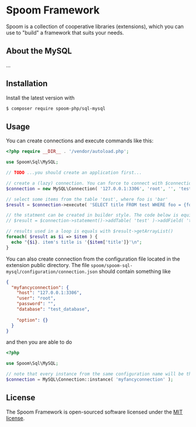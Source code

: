 # Spoom Framework
Spoom is a collection of cooperative libraries (extensions), which you can use to "build" a framework that suits your needs.

## About the MySQL
...

## Installation
Install the latest version with

```bash
$ composer require spoom-php/sql-mysql
```

## Usage
You can create connections and execute commands like this:

```php
<?php require __DIR__ . '/vendor/autoload.php';

use Spoom\Sql\MySQL;

// TODO ...you should create an application first...

// create a (lazy) connection. You can force to connect with $connection->connect()
$connection = new MySQL\Connection( '127.0.0.1:3306', 'root', '', 'test_database' );

// select some items from the table 'test', where foo is 'bar'
$result = $connection->execute( 'SELECT title FROM test WHERE foo = {foo}', [ 'foo' => 'bar' ] );

// the statment can be created in builder style. The code below is equivalent with the above ->execute() but it's universal
// $result = $connection->statement()->addTable( 'test' )->addField( 'title' )->addFilter( 'foo = {foo}' )->search( [ 'foo' => 'bar' ] );

// results used in a loop is equals with $result->getArrayList()
foreach( $result as $i => $item ) {
  echo "{$i}. item's title is '{$item['title']}'\n";
}

```

You can also create connection from the configuration file located in the extension public directory.
The file `spoom/spoom-sql-mysql/configuration/connection.json` should contain something like

```json
{
  "myfancyconnection": {
    "host": "127.0.0.1:3306",
    "user": "root",
    "password": "",
    "database": "test_database",
    
    "option": {}
  }
}
```

and then you are able to do

```php
<?php 

use Spoom\Sql\MySQL;

// note that every instance from the same configuration name will be the exact same object
$connection = MySQL\Connection::instance( 'myfancyconnection' );
```

## License
The Spoom Framework is open-sourced software licensed under the [MIT license](http://opensource.org/licenses/MIT).

